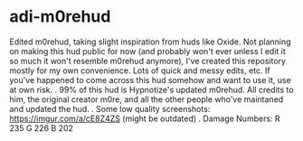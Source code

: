 # adi-m0rehud

Edited m0rehud, taking slight inspiration from huds like Oxide. Not planning on making this hud public for now (and probably won't ever unless I edit it so much it won't resemble m0rehud anymore), I've created this repository mostly for my own convenience.
Lots of quick and messy edits, etc. If you've happened to come across this hud somehow and want to use it, use at own risk.
.
99% of this hud is Hypnotize's updated m0rehud. All credits to him, the original creator m0re, and all the other people who've maintaned and updated the hud. 
.
Some low quality screenshots: https://imgur.com/a/cE8Z4ZS (might be outdated)
.
Damage Numbers:
R 235
G 226
B 202

